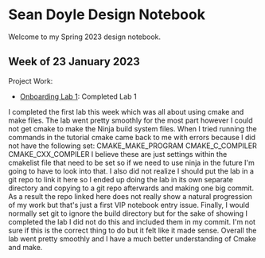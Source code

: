 # Sean Doyle Design Notebook

Welcome to my Spring 2023 design notebook.

## Week of 23 January 2023

Project Work:
* [Onboarding Lab 1](https://github.com/SPD3/Proc_Design_lab1): Completed Lab 1

I completed the first lab this week which was all about using cmake and make 
files. The lab went pretty smoothly for the most part however I could not get 
cmake to make the Ninja build system files. When I tried running the commands 
in the tutorial cmake came back to me with errors because I did not have the 
following set:
CMAKE_MAKE_PROGRAM
CMAKE_C_COMPILER
CMAKE_CXX_COMPILER
I believe these are just settings within the cmakelist file that need to be set 
so if we need to use ninja in the future I'm going to have to look into that. 
I also did not realize I should put the lab in a git repo to link it here so I 
ended up doing the lab in its own separate directory and copying to a git repo 
afterwards and making one big commit. As a result the repo linked here does not 
really show a natural progression of my work but that's just a first VIP 
notebook entry issue. Finally, I would normally set git to ignore the build 
directory but for the sake of showing I completed the lab I did not do this and 
included them in my commit. I'm not sure if this is the correct thing to do but 
it felt like it made sense. Overall the lab went pretty smoothly and I have a 
much better understanding of Cmake and make.